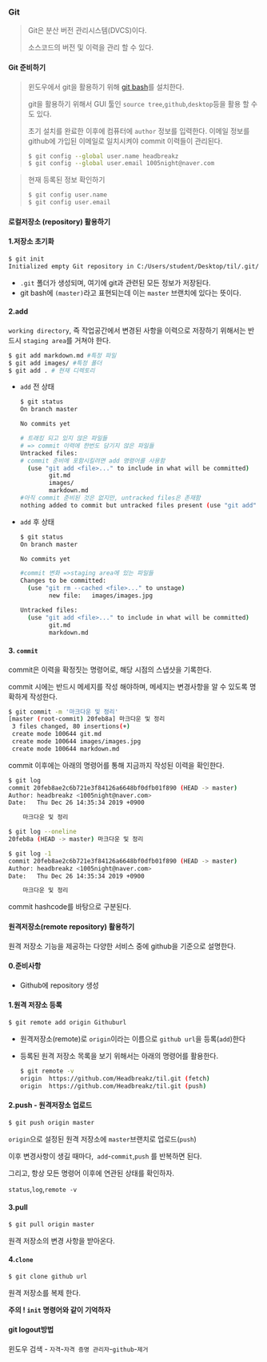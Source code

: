 ### Git

> Git은 분산 버전 관리시스템(DVCS)이다.
>
> 소스코드의 버전 및 이력을 관리 할 수 있다.





#### Git 준비하기

> 윈도우에서 git을 활용하기 위해 [git bash](https://gitforwindows.org/)를 설치한다.
>
> git을 활용하기 위해서 GUI 툴인 `source tree`,`github`,`desktop`등을 활용 할 수도 있다. 
>
> 초기 설치를 완료한 이후에 컴퓨터에 `author` 정보를 입력한다. 이메일 정보를  github에 가입된 이메일로 일치시켜야 commit 이력들이 관리된다.
>
> ```bash
> $ git config --global user.name headbreakz
> $ git config --global user.email 1005night@naver.com
> ```



> 현재 등록된 정보 확인하기
>
> ```bash
> $ git config user.name
> $ git config user.email
> ```
>
> 



#### 로컬저장소 (repository) 활용하기

#### 1.저장소 초기화

```bash
$ git init
Initialized empty Git repository in C:/Users/student/Desktop/til/.git/
```

* `.git` 폴더가 생성되며, 여기에 git과 관련된 모든 정보가 저장된다.
* git bash에 `(master)`라고 표현되는데 이는 `master` 브랜치에 있다는 뜻이다.



#### 2.add

`working directory`, 즉 작업공간에서 변경된 사항을 이력으로 저장하기 위해서는 반드시 `staging area`를 거쳐야 한다.

```bash
$ git add markdown.md #특정 파일
$ git add images/ #특정 폴더
$ git add . # 현재 디렉토리
```

* `add` 전 상태

  ```bash
  $ git status
  On branch master
  
  No commits yet
  
  # 트래킹 되고 있지 않은 파일들
  # => commit 이력에 한번도 담기지 않은 파일들
  Untracked files:
  # commit 준비에 포함시킬려면 add 명령어를 사용함
    (use "git add <file>..." to include in what will be committed)
          git.md
          images/
          markdown.md
  #아직 commit 준비된 것은 없지만, untracked files은 존재함
  nothing added to commit but untracked files present (use "git add" to track)
  ```

* `add` 후 상태

  ```bash
  $ git status
  On branch master
  
  No commits yet
  
  #commit 변화 =>staging area에 있는 파일들
  Changes to be committed:
    (use "git rm --cached <file>..." to unstage)
          new file:   images/images.jpg
  
  Untracked files:
    (use "git add <file>..." to include in what will be committed)
          git.md
          markdown.md
  ```



#### 3. `commit`

commit은 이력을 확정짓는 명령어로, 해당 시점의 스냅샷을 기록한다. 

commit 시에는 반드시 메세지를 작성 해야하며, 메세지는 변경사항을 알 수 있도록 명확하게 작성한다.

```bash
$ git commit -m '마크다운 및 정리'
[master (root-commit) 20feb8a] 마크다운 및 정리
 3 files changed, 80 insertions(+)
 create mode 100644 git.md
 create mode 100644 images/images.jpg
 create mode 100644 markdown.md
```

commit 이후에는 아래의 명령어를 통해 지금까지 작성된 이력을 확인한다.

```bash
$ git log
commit 20feb8ae2c6b721e3f84126a6648bf0dfb01f890 (HEAD -> master)
Author: headbreakz <1005night@naver.com>
Date:   Thu Dec 26 14:35:34 2019 +0900

    마크다운 및 정리

$ git log --oneline
20feb8a (HEAD -> master) 마크다운 및 정리

$ git log -1
commit 20feb8ae2c6b721e3f84126a6648bf0dfb01f890 (HEAD -> master)
Author: headbreakz <1005night@naver.com>
Date:   Thu Dec 26 14:35:34 2019 +0900

    마크다운 및 정리

```



commit hashcode를 바탕으로 구분된다. 





#### 원격저장소(remote repository) 활용하기

원격 저장소 기능을 제공하는 다양한 서비스 중에 github을 기준으로 설명한다.



#### 0.준비사항

* Github에 repository 생성



#### 1.원격 저장소 등록

```bash
$ git remote add origin Githuburl
```

* 원격저장소(remote)로 `origin`이라는 이름으로 `github url`을 등록(`add`)한다

* 등록된 원격 저장소 목록을 보기 위해서는 아래의 명령어를 활용한다.

  ```bash
  $ git remote -v
  origin  https://github.com/Headbreakz/til.git (fetch)
  origin  https://github.com/Headbreakz/til.git (push)
  ```



#### 2.push - 원격저장소 업로드

```bash
$ git push origin master
```

`origin`으로 설정된 원격 저장소에 `master`브랜치로 업로드(`push`)

이후 변경사항이 생길 때마다,` add`-`commit`,`push` 를 반복하면 된다.

그리고, 항상 모든 명령어 이후에 연관된 상태를 확인하자.

`status`,`log`,`remote -v`



#### 3.pull

```bash
$ git pull origin master
```

원격 저장소의 변경 사항을 받아온다.



#### 4.`clone`

```bash
$ git clone github url
```

원격 저장소를 복제 한다.

**주의 ! `init` 명령어와 같이 기억하자**





#### git logout방법

윈도우 검색 - `자격`-`자격 증명 관리자`-`github`-`제거`

